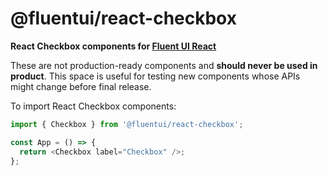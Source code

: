 # @fluentui/react-checkbox

**React Checkbox components for [Fluent UI React](https://developer.microsoft.com/en-us/fluentui)**

These are not production-ready components and **should never be used in product**. This space is useful for testing new components whose APIs might change before final release.

To import React Checkbox components:

```js
import { Checkbox } from '@fluentui/react-checkbox';

const App = () => {
  return <Checkbox label="Checkbox" />;
};
```
